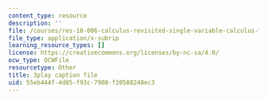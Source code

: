 ```yaml
---
content_type: resource
description: ''
file: /courses/res-18-006-calculus-revisited-single-variable-calculus-fall-2010/55eb444f4d85f93c7908f20588248ec3_1z39nKVbh_w.srt
file_type: application/x-subrip
learning_resource_types: []
license: https://creativecommons.org/licenses/by-nc-sa/4.0/
ocw_type: OCWFile
resourcetype: Other
title: 3play caption file
uid: 55eb444f-4d85-f93c-7908-f20588248ec3
---
```


